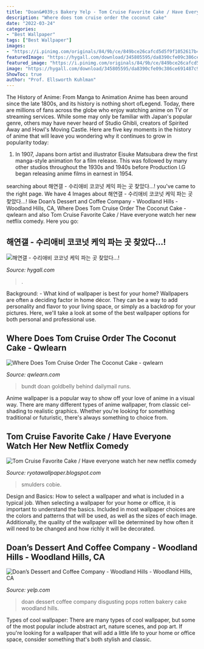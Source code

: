 ```yaml
---
title: "Doan&#039;s Bakery Yelp - Tom Cruise Favorite Cake / Have Everyone Watch Her New Netflix Comedy"
description: "Where does tom cruise order the coconut cake"
date: "2022-03-24"
categories:
- "Best Wallpaper"
tags: ["Best Wallpaper"]
images:
- "https://i.pinimg.com/originals/84/9b/ce/849bce26cafcd5d5f9f1052617b489b2.jpg"
featuredImage: "https://hygall.com/download/345805595/da8390cfe09c386ce691487c98310517/20201215_171948.jpg"
featured_image: "https://i.pinimg.com/originals/84/9b/ce/849bce26cafcd5d5f9f1052617b489b2.jpg"
image: "https://hygall.com/download/345805595/da8390cfe09c386ce691487c98310517/20201215_171948.jpg"
ShowToc: true
author: "Prof. Ellsworth Kuhlman"
---
```



The History of Anime: From Manga to Animation
Anime has been around since the late 1800s, and its history is nothing short ofLegend. Today, there are millions of fans across the globe who enjoy watching anime on TV or streaming services. While some may only be familiar with Japan's popular genre, others may have never heard of Studio Ghibli, creators of Spirited Away and Howl's Moving Castle. Here are five key moments in the history of anime that will leave you wondering why it continues to grow in popularity today:
1) In 1907, Japans born artist and illustrator Eisuke Matsubara drew the first manga-style animation for a film release. This was followed by many other studios throughout the 1930s and 1940s before Production I.G began releasing anime films in earnest in 1954.

	

		
searching about 해연갤 - 수리애비 코코넛 케익 파는 곳 찾았다...! you've came to the right page. We have 4 Images about 해연갤 - 수리애비 코코넛 케익 파는 곳 찾았다...! like Doan’s Dessert and Coffee Company - Woodland Hills - Woodland Hills, CA, Where Does Tom Cruise Order The Coconut Cake - qwlearn and also Tom Cruise Favorite Cake / Have everyone watch her new netflix comedy. Here you go:
		
    
## 해연갤 - 수리애비 코코넛 케익 파는 곳 찾았다...!

<img loading=lazy src="https://hygall.com/download/345805595/da8390cfe09c386ce691487c98310517/20201215_171948.jpg" onerror="this.onerror=null;this.src='https://tse1.mm.bing.net/th?id=OIP.8hKf9vsvX-n_9QxGv6h6JAHaJ4&amp;pid=15.1';" alt="해연갤 - 수리애비 코코넛 케익 파는 곳 찾았다...!">

_Source: hygall.com_

>. 

	

Background: - What kind of wallpaper is best for your home?
Wallpapers are often a deciding factor in home décor. They can be a way to add personality and flavor to your living space, or simply as a backdrop for your pictures. Here, we'll take a look at some of the best wallpaper options for both personal and professional use.

    
## Where Does Tom Cruise Order The Coconut Cake - Qwlearn

<img loading=lazy src="https://i.pinimg.com/originals/84/9b/ce/849bce26cafcd5d5f9f1052617b489b2.jpg" onerror="this.onerror=null;this.src='https://tse1.mm.bing.net/th?id=OIP.oOtgVqEZJ9x5nOf7vRc2yQHaHa&amp;pid=15.1';" alt="Where Does Tom Cruise Order The Coconut Cake - qwlearn">

_Source: qwlearn.com_

>bundt doan goldbelly behind dailymail runs. 

	

Anime wallpaper is a popular way to show off your love of anime in a visual way. There are many different types of anime wallpaper, from classic cel-shading to realistic graphics. Whether you're looking for something traditional or futuristic, there's always something to choice from.

    
## Tom Cruise Favorite Cake / Have Everyone Watch Her New Netflix Comedy

<img loading=lazy src="https://i.dailymail.co.uk/1s/2019/11/19/20/21218536-0-image-m-46_1574195831184.jpg" onerror="this.onerror=null;this.src='https://tse3.mm.bing.net/th?id=OIP.Al0pnx8QhMeeMZB76_kN0gAAAA&amp;pid=15.1';" alt="Tom Cruise Favorite Cake / Have everyone watch her new netflix comedy">

_Source: ryotawallpaper.blogspot.com_

>smulders cobie. 

	

Design and Basics: How to select a wallpaper and what is included in a typical job.
When selecting a wallpaper for your home or office, it is important to understand the basics. Included in most wallpaper choices are the colors and patterns that will be used, as well as the sizes of each image. Additionally, the quality of the wallpaper will be determined by how often it will need to be changed and how richly it will be decorated.

    
## Doan’s Dessert And Coffee Company - Woodland Hills - Woodland Hills, CA

<img loading=lazy src="http://s3-media3.fl.yelpcdn.com/bphoto/dh43txIQHCspPpluQiRQDw/348s.jpg" onerror="this.onerror=null;this.src='https://tse3.mm.bing.net/th?id=OIP.AQ7LxMmimrVWPi16V_DBNAAAAA&amp;pid=15.1';" alt="Doan’s Dessert and Coffee Company - Woodland Hills - Woodland Hills, CA">

_Source: yelp.com_

>doan dessert coffee company disgusting pops rotten bakery cake woodland hills. 

	

Types of cool wallpaper:
There are many types of cool wallpaper, but some of the most popular include abstract art, nature scenes, and pop art. If you're looking for a wallpaper that will add a little life to your home or office space, consider something that's both stylish and classic.

